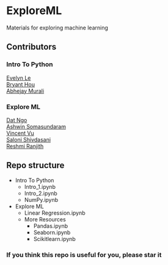 # ExploreML

Materials for exploring machine learning

## Contributors

### Intro To Python

[Evelyn Le](https://github.com/evelynle28)  
[Bryant Hou](https://github.com/BryantH24)  
[Abhejay Murali](https://github.com/Abhejay)

### Explore ML

[Dat Ngo](https://github.com/quocdat32461997)  
[Ashwin Somasundaram](https://github.com/AshwinSomasundaram)  
[Vincent Vu](https://github.com/vincent-vu280)  
[Saloni Shivdasani](https://github.com/SaloniSS)  
[Reshmi Ranjith](https://github.com/ReshmiCode)

## Repo structure

- Intro To Python
  - Intro_1.ipynb
  - Intro_2.ipynb
  - NumPy.ipynb
- Explore ML
  - Linear Regression.ipynb
  - More Resources
    - Pandas.ipynb
    - Seaborn.ipynb
    - Scikitlearn.ipynb

### If you think this repo is useful for you, please star it
